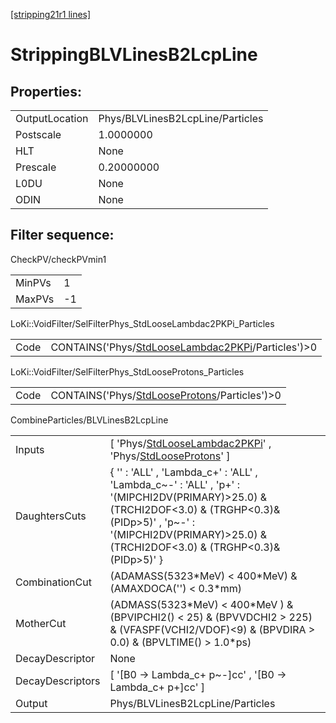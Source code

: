 [[stripping21r1 lines]](./stripping21r1-index)

# StrippingBLVLinesB2LcpLine

## Properties:

|                |                                  |
|----------------|----------------------------------|
| OutputLocation | Phys/BLVLinesB2LcpLine/Particles |
| Postscale      | 1.0000000                        |
| HLT            | None                             |
| Prescale       | 0.20000000                       |
| L0DU           | None                             |
| ODIN           | None                             |

## Filter sequence:

CheckPV/checkPVmin1

|        |     |
|--------|-----|
| MinPVs | 1   |
| MaxPVs | -1  |

LoKi::VoidFilter/SelFilterPhys_StdLooseLambdac2PKPi_Particles

|      |                                                                                                            |
|------|------------------------------------------------------------------------------------------------------------|
| Code | CONTAINS('Phys/[StdLooseLambdac2PKPi](./stripping21r1-commonparticles-stdlooselambdac2pkpi)/Particles')\>0 |

LoKi::VoidFilter/SelFilterPhys_StdLooseProtons_Particles

|      |                                                                                                  |
|------|--------------------------------------------------------------------------------------------------|
| Code | CONTAINS('Phys/[StdLooseProtons](./stripping21r1-commonparticles-stdlooseprotons)/Particles')\>0 |

CombineParticles/BLVLinesB2LcpLine

|                  |                                                                                                                                                                                                                                    |
|------------------|------------------------------------------------------------------------------------------------------------------------------------------------------------------------------------------------------------------------------------|
| Inputs           | [ 'Phys/[StdLooseLambdac2PKPi](./stripping21r1-commonparticles-stdlooselambdac2pkpi)' , 'Phys/[StdLooseProtons](./stripping21r1-commonparticles-stdlooseprotons)' ]                                                              |
| DaughtersCuts    | { '' : 'ALL' , 'Lambda_c+' : 'ALL' , 'Lambda_c~-' : 'ALL' , 'p+' : '(MIPCHI2DV(PRIMARY)\>25.0) & (TRCHI2DOF\<3.0) & (TRGHP\<0.3)& (PIDp\>5)' , 'p~-' : '(MIPCHI2DV(PRIMARY)\>25.0) & (TRCHI2DOF\<3.0) & (TRGHP\<0.3)& (PIDp\>5)' } |
| CombinationCut   | (ADAMASS(5323\*MeV) \< 400\*MeV) & (AMAXDOCA('') \< 0.3\*mm)                                                                                                                                                                       |
| MotherCut        | (ADMASS(5323\*MeV) \< 400\*MeV ) & (BPVIPCHI2() \< 25) & (BPVVDCHI2 \> 225) & (VFASPF(VCHI2/VDOF)\<9) & (BPVDIRA \> 0.0) & (BPVLTIME() \> 1.0\*ps)                                                                                 |
| DecayDescriptor  | None                                                                                                                                                                                                                               |
| DecayDescriptors | [ '[B0 -\> Lambda_c+ p~-]cc' , '[B0 -\> Lambda_c+ p+]cc' ]                                                                                                                                                                   |
| Output           | Phys/BLVLinesB2LcpLine/Particles                                                                                                                                                                                                   |
